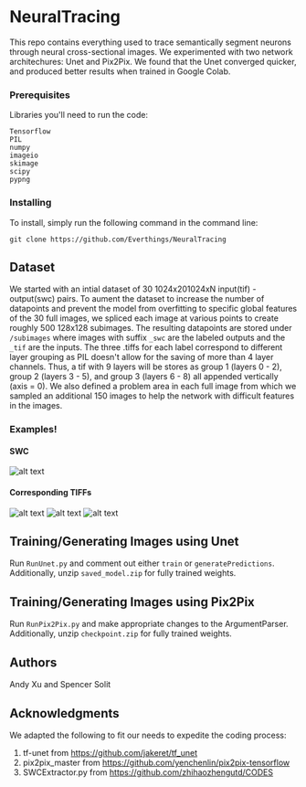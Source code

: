 # NeuralTracing
This repo contains everything used to trace semantically segment neurons through neural cross-sectional images. We experimented with two network architechures: Unet and Pix2Pix. We found that the Unet converged quicker, and produced better results when trained in Google Colab.

### Prerequisites
Libraries you'll need to run the code:
```
Tensorflow
PIL
numpy
imageio
skimage
scipy
pypng
```

### Installing
To install, simply run the following command in the command line:
```
git clone https://github.com/Everthings/NeuralTracing
```

## Dataset
We started with an intial dataset of 30 1024x201024xN input(tif) - output(swc) pairs. To aument the dataset to increase the number of datapoints and prevent the model from overfitting to specific global features of the 30 full images, we spliced each image at various points to create roughly 500 128x128 subimages. The resulting datapoints are stored under ``/subimages`` where images with suffix ``_swc`` are the labeled outputs and the ``_tif`` are the inputs. The three .tiffs for each label correspond to different layer grouping as PIL doesn't allow for the saving of more than 4 layer channels. Thus, a tif with 9 layers will be stores as group 1 (layers 0 - 2), group 2 (layers 3 - 5), and group 3 (layers 6 - 8) all appended vertically (axis = 0). We also defined a problem area in each full image from which we sampled an additional 150 images to help the network with difficult features in the images.

### Examples!
#### SWC
![alt text](https://user-images.githubusercontent.com/16503485/57531125-c4c8c200-7306-11e9-8593-43c9812788bf.png)

#### Corresponding TIFFs
![alt text](https://user-images.githubusercontent.com/16503485/57531129-c6928580-7306-11e9-9289-0d0b10af4a19.png)
![alt text](https://user-images.githubusercontent.com/16503485/57531133-c85c4900-7306-11e9-8675-7cc8cebf1bac.png)
![alt text](https://user-images.githubusercontent.com/16503485/57531135-c98d7600-7306-11e9-9d2f-0bacb29e4524.png)

## Training/Generating Images using Unet
Run ```RunUnet.py``` and comment out either ```train``` or ```generatePredictions```. Additionally, unzip ```saved_model.zip``` for fully trained weights.

## Training/Generating Images using Pix2Pix
Run ```RunPix2Pix.py``` and make appropriate changes to the ArgumentParser. Additionally, unzip ```checkpoint.zip``` for fully trained weights.

## Authors
Andy Xu and Spencer Solit

## Acknowledgments
We adapted the following to fit our needs to expedite the coding process:
1. tf-unet from https://github.com/jakeret/tf_unet
2. pix2pix_master from https://github.com/yenchenlin/pix2pix-tensorflow
3. SWCExtractor.py from https://github.com/zhihaozhengutd/CODES

